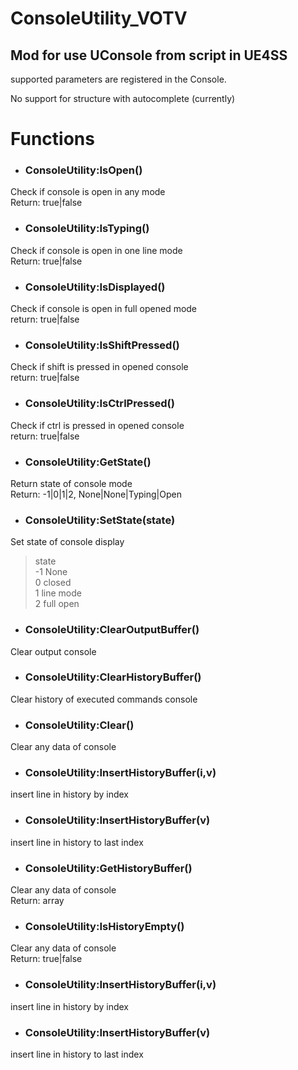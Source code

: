 # ConsoleUtility_VOTV
Mod for use UConsole from script in UE4SS
---
supported parameters are registered in the Console.

No support for structure with autocomplete (currently)

# Functions

* ### ConsoleUtility:IsOpen()
Check if console is open in any mode<br>
Return: true|false
* ### ConsoleUtility:IsTyping()
Check if console is open in one line mode<br>
Return: true|false
* ### ConsoleUtility:IsDisplayed()
Check if console is open in full opened mode<br>
return: true|false
* ### ConsoleUtility:IsShiftPressed()
Check if shift is pressed in opened console<br>
return: true|false
* ### ConsoleUtility:IsCtrlPressed()
Check if ctrl is pressed in opened console<br>
return: true|false
* ### ConsoleUtility:GetState()
Return state of console mode<br>
Return: -1|0|1|2, None|None|Typing|Open

* ### ConsoleUtility:SetState(state)
Set state of console display<br>

> state<br>-1	None <br>	0	closed<br>	1	line mode<br>	2	full open
* ### ConsoleUtility:ClearOutputBuffer()
Clear output console<br>
* ### ConsoleUtility:ClearHistoryBuffer()
Clear history of executed commands console<br>
* ### ConsoleUtility:Clear()
Clear any data of console<br>

* ### ConsoleUtility:InsertHistoryBuffer(i,v)
insert line in history by index<br>
* ### ConsoleUtility:InsertHistoryBuffer(v)
insert line in history to last index<br>
* ### ConsoleUtility:GetHistoryBuffer()
Clear any data of console<br>
Return: array
* ### ConsoleUtility:IsHistoryEmpty()
Clear any data of console<br>
Return: true|false

* ### ConsoleUtility:InsertHistoryBuffer(i,v)
insert line in history by index<br>
* ### ConsoleUtility:InsertHistoryBuffer(v)
insert line in history to last index<br>











